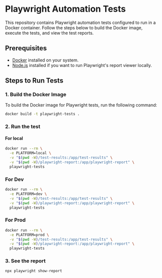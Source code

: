 # Playwright Automation Tests

This repository contains Playwright automation tests configured to run in a Docker container. Follow the steps below to build the Docker image, execute the tests, and view the test reports.

## Prerequisites

- [Docker](https://www.docker.com/) installed on your system.
- [Node.js](https://nodejs.org/) installed if you want to run Playwright's report viewer locally.

## Steps to Run Tests

### 1. Build the Docker Image

To build the Docker image for Playwright tests, run the following command:

```bash
docker build -t playwright-tests .
```

### 2. Run the test 

#### For local

```bash
docker run --rm \
  -e PLATFORM=local \
  -v "$(pwd -W)/test-results:/app/test-results" \
  -v "$(pwd -W)/playwright-report:/app/playwright-report" \
  playwright-tests

```
### For Dev

```bash
docker run --rm \
  -e PLATFORM=dev \
  -v "$(pwd -W)/test-results:/app/test-results" \
  -v "$(pwd -W)/playwright-report:/app/playwright-report" \
  playwright-tests

```
### For Prod

```bash
docker run --rm \
  -e PLATFORM=prod \
  -v "$(pwd -W)/test-results:/app/test-results" \
  -v "$(pwd -W)/playwright-report:/app/playwright-report" \
  playwright-tests

```

### 3. See the report

```bash
npx playwright show-report

```

